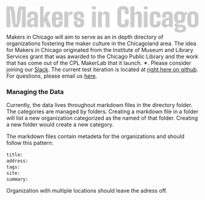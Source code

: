 ![Makers in Chicago](/style400/static/images/logotype.png)  
Makers in Chicago will aim to serve as an in depth directory of organizations fostering the maker culture in the Chicagoland area. The idea for Makers in Chicago originated from the Institute of Museum and Library Services grant that was awarded to the Chicago Public Library and the work that has come out of the CPL MakerLab that it launch. ✶. Please consider joining our [Slack](http://bit.ly/makersinchicago-slack). The current test iteration is located at [right here on github](https://github.com/makersinchicago/makersinchicago-dot-org). For questions, please email us [here](mailto:makerspace@chipublib.org?cc=makersinchicago@jorgegarcia.io&subject=MakersinChicago.org:%20). 

### Managing the Data

Currently, the data lives throughout markdown files in the directory folder.  
The categories are managed by folders. Creating a markdown file in a folder will list a new organization categorized as the named of that folder. Creating a new folder would create a new category.

The markdown files contain metadeta for the organizations and should follow this pattern:

```
title:  
address:  
tags:  
site:  
summary:  
```

Organization with multiple locations should leave the adress off.
